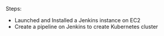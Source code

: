Steps:
* Launched and Installed a Jenkins instance on EC2
* Create a pipeline on Jenkins to create Kubernetes cluster